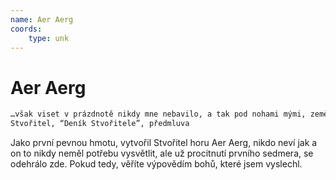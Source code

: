 ```yaml
---
name: Aer Aerg
coords: 
    type: unk
---
```

# Aer Aerg
```txt
…však viset v prázdnotě nikdy mne nebavilo, a tak pod nohami mými, země pevná bude.
Stvořitel, “Deník Stvořitele”, předmluva
```

Jako první pevnou hmotu, vytvořil Stvořitel horu Aer Aerg, nikdo neví jak a on to nikdy neměl potřebu vysvětlit, ale už procitnutí prvního sedmera, se odehrálo zde. Pokud tedy, věříte výpovědím bohů, které jsem vyslechl.


